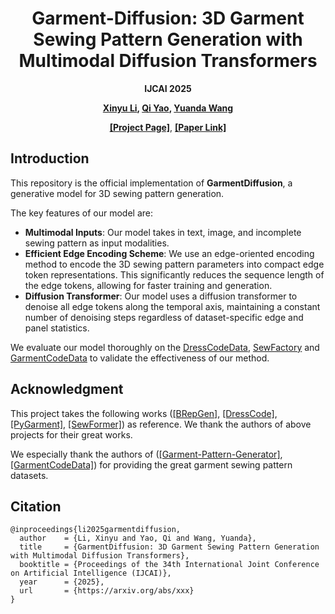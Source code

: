 <div align="center">

# Garment-Diffusion: 3D Garment Sewing Pattern Generation with Multimodal Diffusion Transformers

**IJCAI 2025**

**[Xinyu Li](https://scholar.google.com/citations?hl=zh-CN&user=haWm-DoAAAAJ),
[Qi Yao](xxx),
[Yuanda Wang](xxx)**

**[[Project Page]](https://shenfu-research.github.io/Garment-Diffusion/)**, **[[Paper Link]](https://arxiv.org/abs/2504.21476)**

</div>

## Introduction
This repository is the official implementation of **GarmentDiffusion**, a generative model for 3D sewing pattern generation.

The key features of our model are:
- **Multimodal Inputs**: Our model takes in text, image, and incomplete sewing pattern as input modalities.
- **Efficient Edge Encoding Scheme**: We use an edge-oriented encoding method to encode the 3D sewing pattern parameters into compact edge token representations. This significantly reduces the sequence length of the edge tokens, allowing for faster training and generation.
- **Diffusion Transformer**: Our model uses a diffusion transformer to denoise all edge tokens along the temporal axis, maintaining a constant number of denoising steps regardless of dataset-specific edge and panel statistics.

We evaluate our model thoroughly on the [DressCodeData](https://github.com/IHe-KaiI/DressCode), [SewFactory](https://github.com/sail-sg/sewformer) and [GarmentCodeData](https://github.com/maria-korosteleva/GarmentCode) to validate the effectiveness of our method.

## Acknowledgment
This project takes the following works ([[BRepGen]](https://github.com/samxuxiang/BrepGen), [[DressCode]](https://github.com/IHe-KaiI/DressCode), [[PyGarment]](https://github.com/maria-korosteleva/GarmentCode), [[SewFormer]](https://github.com/sail-sg/sewformer)) as reference. We thank the authors of above projects for their great works.

We especially thank the authors of ([[Garment-Pattern-Generator]](https://github.com/maria-korosteleva/Garment-Pattern-Generator), [[GarmentCodeData]](https://github.com/maria-korosteleva/GarmentCode)) for providing the great garment sewing pattern datasets.

## Citation
```
@inproceedings{li2025garmentdiffusion,
  author    = {Li, Xinyu and Yao, Qi and Wang, Yuanda},
  title     = {GarmentDiffusion: 3D Garment Sewing Pattern Generation with Multimodal Diffusion Transformers},
  booktitle = {Proceedings of the 34th International Joint Conference on Artificial Intelligence (IJCAI)},
  year      = {2025},
  url       = {https://arxiv.org/abs/xxx}
}
```
